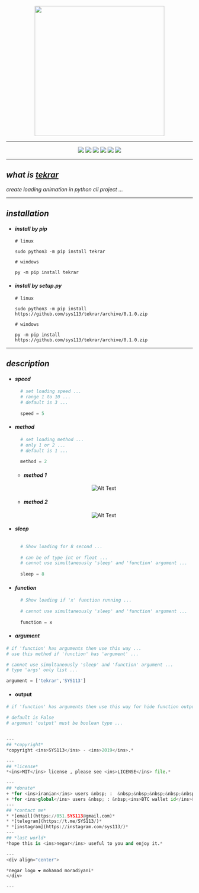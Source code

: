 <p align="center">
  <img width="350" height="350" src="https://raw.githubusercontent.com/sys113/tekrar/master/tekrar.png">
</p>

---
<div align="center">
  
![](https://img.shields.io/github/stars/SYS113/tekrar.svg)
![](https://img.shields.io/badge/language-python-orange.svg)
![](https://img.shields.io/github/forks/SYS113/tekrar.svg)
![](https://img.shields.io/github/release/SYS113/tekrar.svg)
![](https://img.shields.io/github/issues/SYS113/tekrar.svg)
![](https://img.shields.io/badge/license-MIT-informational.svg)
</div>

---
## *what is <ins>tekrar</ins>*
*create loading animation in python cli project ...<br />*

---
## *installation*

+ #### *install by pip*

      # linux
      
      sudo python3 -m pip install tekrar
      
      # windows
      
      py -m pip install tekrar
      
+ #### *install by setup.py*

      # linux
      
      sudo python3 -m pip install https://github.com/sys113/tekrar/archive/0.1.0.zip
      
      # windows
      
      py -m pip install https://github.com/sys113/tekrar/archive/0.1.0.zip

---
## *description*
  + #### *speed*
    ```python
      # set loading speed ...
      # range 1 to 10 ...
      # default is 3 ...
      
      speed = 5
    ```
    
  + #### *method*
    ```python
      # set loading method ...
      # only 1 or 2 ...
      # default is 1 ...
      
      method = 2
    ```
      - #### *method 1*
      
      <div align="center">
  
      ![Alt Text](https://raw.githubusercontent.com/sys113/tekrar/master/example/review%20loading%20animation%20-%20method%20one.gif)
      </div>
      
      - #### *method 2*
      
      <div align="center">
  
      ![Alt Text](https://raw.githubusercontent.com/sys113/tekrar/master/example/review%20loading%20animation%20-%20method%20two.gif)
      </div>

  + #### *sleep*
    ```python
    
      # Show loading for 8 second ...
      
      # can be of type int or float ...
      # cannot use simultaneously 'sleep' and 'function' argument ...
      
      sleep = 8
    ```
    
  + #### *function*
    ```python
      # Show loading if 'x' function running ...
      
      # cannot use simultaneously 'sleep' and 'function' argument ...
      
      function = x
    ```
    
   + #### *argument*
   ```python
   # if 'function' has arguments then use this way ...
   # use this method if 'function' has 'argument' ...
   
   # cannot use simultaneously 'sleep' and 'function' argument ...
   # type 'args' only list ...
   
   argument = ['tekrar','SYS113']
   ```
   
   + #### output
   ```python
   # if 'function' has arguments then use this way for hide function output ...
   
   # default is False
   # argument 'output' must be boolean type ...
   
   
---
## *copyright*
*copyright <ins>SYS113</ins> - <ins>2019</ins>.*

---
## *license* 
*<ins>MIT</ins> license , please see <ins>LICENSE</ins> file.*

---
## *donate* 
+ *for <ins>iranian</ins> users &nbsp; :  &nbsp;&nbsp;&nbsp;&nbsp;&nbsp; <ins>  id pay </ins> &nbsp;&nbsp;&nbsp;&nbsp; - &nbsp;&nbsp;&nbsp;&nbsp;&nbsp;&nbsp;&nbsp;&nbsp;&nbsp;&nbsp;&nbsp;&nbsp;&nbsp;&nbsp;&nbsp;&nbsp;&nbsp;&nbsp; https://idpay.ir/sys113*
+ *for <ins>global</ins> users &nbsp; : &nbsp;<ins>BTC wallet id</ins>&nbsp; - &nbsp; 149JgUmFqG6MvFg79Ldrvdk2bN35ByhMuw*
---
## *contact me* 
* *[email](https://051.SYS113@gmail.com)*
* *[telegram](https://t.me/SYS113/)*
* *[instagram](https://instagram.com/sys113/)*
---
## *last world*
*hope this is <ins>negar</ins> useful to you and enjoy it.*

---
<div align="center">

*negar logo ❤️ mohamad moradiyani*
</div>

---

